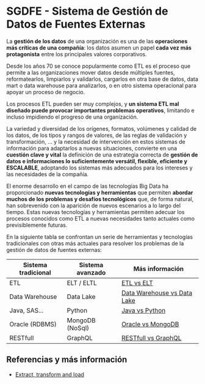 # SGDFE - Sistema de Gestión de Datos de Fuentes Externas

La **gestión de los datos** de una organización es una de las **operaciones más críticas de una compañía**: los datos asumen un papel **cada vez más protagonista** entre los principales valores corporativos.

Desde los años 70 se conoce popularmente como ETL es el proceso que permite a las organizaciones mover datos desde múltiples fuentes, reformatearlos, limpiarlos y validarlos, cargarlos en otra base de datos, data mart o data warehouse para analizarlos, o en otro sistema operacional para apoyar un proceso de negocio.

Los procesos ETL pueden ser muy complejos, y **un sistema ETL mal diseñado puede provocar importantes problemas operativos**, limitando e incluso impidiendo el progreso de una organización.

La variedad y diversidad de los orígenes, formatos, volúmenes y calidad de los datos, de los tipos y rangos de valores, de las reglas de validación y transformación, ... y la necesidad de intervención en estos sistemas de información para adaptarlos a nuevas situaciones, convierte en una **cuestión clave y vital** la definición de una estrategia correcta de **gestión de datos e informaciones lo suficientemente versátil, flexible, eficiente y ESCALABLE**, adoptando los sistemas más adecuados para los intereses y las necesidades de la compañía.

El enorme desarrollo en el campo de las tecnologías Big Data ha proporcionado **nuevas tecnologías y herramientas** que permiten **abordar muchos de los problemas y desafíos tecnológicos** que, de forma natural, han sobrevenido con la aparición de nuevos escenarios a lo largo del tiempo. Estas nuevas tecnologías y herramientas permiten adecuar los procesos conocidos como ETL a nuevas necesidades tanto actuales como previsiblemente futuras.

En la siguiente tabla se confrontan un serie de herramientas y tecnologías tradicionales con otras más actuales para resolver los problemas de la gestión de datos de fuentes externas:

| Sistema tradicional | Sistema avanzado | Más información |
|----------|----------|----------|
| ETL | ELT / ELTL | [ETL vs ELT](ETL_vs_ELT.md) |
| Data Warehouse | Data Lake | [Data Warehouse vs Data Lake](DataWarehouse_vs_DataLake.md) |
| Java, SAS... | Python | [Java vs Python](Java_vs_Python.md) |
| Oracle (RDBMS) | MongoDB (NoSql) | [Oracle vs MongoDB](Oracle_vs_MongoDB.md) |
| RESTfull | GraphQL | [RESTfull vs GraphQL](RESTfull_vs_GraphQL.md) |


## Referencias y más información
- [Extract, transform and load](https://es.wikipedia.org/wiki/Extract,_transform_and_load)


